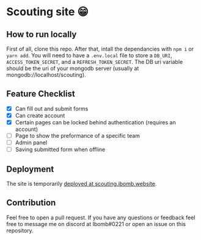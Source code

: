 # Scouting site 😁

## How to run locally
First of all, clone this repo. After that, intall the dependancies with ```npm i``` or ```yarn add```. You will need to have a ```.env.local``` file to store a ```DB_URI```, ```ACCESS_TOKEN_SECRET```, and a ```REFRESH_TOKEN_SECRET```. The DB uri variable should be the uri of your mongodb server (usually at mongodb://localhost/scouting).

## Feature Checklist
- [x] Can fill out and submit forms
- [x] Can create account
- [x] Certain pages can be locked behind authentication (requires an account)
- [ ] Page to show the preformance of a specific team
- [ ] Admin panel
- [ ] Saving submitted form when offline

## Deployment
The site is temporarily [deployed at scouting.ibomb.website](https://scouting.ibomb.website).

## Contribution
Feel free to open a pull request. If you have any questions or feedback feel free to message me on discord at Ibomb#0221 or open an issue on this repository.
